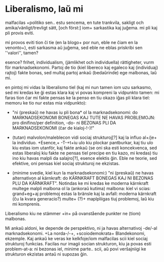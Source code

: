 <!-- +# Kial vi kredeble ne estas moral-relativisma+

# Kial la EU aĉas/malbonas

* odemokratiskt, EUP kan endast stoppa lagar, ej stifta.

* korrupt/större enheter större risk för korruption/sydeuropa helt enkelt inte lika låg grad av korruption som norden (ganska unika på det sättet). avsaknaden av offentlig debatt, på grund av avsaknad av gemensamt språk, gör full demokrati ej möjligt sålänge det ser ut på det sättet – vilket det lär fortsätta göra. vet ej om jag borde skriva här eller under den första punkten [ej kommentar, brödtext].

* lagar. emellertid allmänt överskattad punkt+, och det förekommer också att EU stiftar goda lagar, alltså blir detta argument inte så starkt. De andra är klart mycket tyngre, och mycket mer genomgående problematiska+. [och kanske före?:] får inte förbjuda vilka gifter vi vill (för EU ser som handelshinder?), danmark får inte förbjuda aluminiumpantburkar/pantburkar ĉar estas handelshinder/ro (laŭ mia scio, la kialo för att förbjuda estis ke aluminium estas multe malpli miljövänligt, kostar massa energi att tillverka). -->

# Liberalismo, laŭ mi

malfacilas +politiko sen.. estu sencema, en tute trankvila, sakligt och amika/vänligt/trevligt sätt, [och först:] iom+
sarkastika kaj juĝema. mi pli kaj pli provis eviti.

mi provos eviti tion ĉi tie (en la blogo+ por nun, eble ne ĉiam en la venonto+), esti sarkasma aŭ juĝema, sed eble ne eblas priskribi sen ''valori'', tamen?

esence? frihet, individualism, (jämlikhet och individuella) rättigheter, vurm för marknadsekonomi. Partoj de tio (kiel libereco kaj egaleco kaj (individuaj) rajtoj) fakte bonas, sed multaj partoj ankaŭ (bedaŭrinde) ege malbonas, laŭ mi.

en pintoj mi vidas la liberalismo tiel (kaj mi nun tamen iom uzu sarkasmo, sed mi kredas ke ĝi estas klara kaj vi povas kompreni la vidpunkto tamen: mi faras tion ĉar mi fakte pensas ke la penso en tiu okazo iĝas pli klara tiel: memoru ke tio nur estas mia vidpunkto):

* "ni (preskaŭ) ne havas iu pli bona* ol la marknadsekonomi: do MARKNADSEKONOMI BONEGAS KAJ TUTE NE HAVAS PROBLEMOJN: pro dinifino/per definition, -do- ni BEZONAS PLI DA MARKNADSEKONOMI (ĉar de kialoj-!-)!"

* (tutan) malvolon/maleblecon vidi sociaj strukturoj[?] kaj la influo al+/je+ la individuo. +Esence,+ -T-+t+iu ulo kiu plockar pantburkar, kaj tiu ulo kiu estas iom utanför, kaj fakte ankaŭ (se oni ska esti koncekvenca, sed estas liberaloj kiu fakte ne pensas tiel precipe en tiu kazo, mi kredas) tiu ino kiu havas malpli da salajro[?], esence elektis ĝin. Eble ne teorie, sed efektive, oni pensas kiel sociaj strukturoj ne ekzistas.

* (minime svedie, kiel kun la marknadsekonomi:) "ni (preskaŭ) ne havas alternativon al kärnkraft: do KÄRNKRAFT BONEGAS KAJ NI BEZONAS PLU DA KÄRNKRAFT". Notindas ke mi kredas ke moderna kärnkraft multege malpli malbona ol la (ankoraŭ kutima) malbona: kiel vi scias: grand+eg+aj problemoj estas la bränsle kaj la avfall: moderna kärnkraft (ĉu la kvara generacio?) multe+ (?)+ maplpliigas tiuj problemoj, laŭ kiu mi komprenis.

Liberalismo kiu ne stämmer +in+ på ovanstående punkter ne (tiom) malbonas.

Mi ankaŭ aldoni, ke depende de perspektivo, ni ja havas alternativoj -de/-al marknadsekonomi. +La norda-/-+, +scoiodemokrata+ Blandekonomi, ekzemple. Kaj ankaŭ ke veras ke kelkfoje/iom malfacilas scii kiel sociaj strukturoj funkcias. Facilas nur imagii socian strukturon, kiu ja povas esti problem-at-a: ni bezonas iel, minime parte.. scii, aŭ povi verŝajniigi ke strukturon ekzistas antaŭ ni supozas ĝin.
